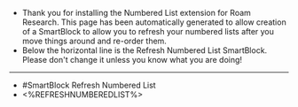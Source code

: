 - Thank you for installing the Numbered List extension for Roam Research. This page has been automatically generated to allow creation of a SmartBlock to allow you to refresh your numbered lists after you move things around and re-order them.
- Below the horizontal line is the Refresh Numbered List SmartBlock. Please don't change it unless you know what you are doing!
---
- #SmartBlock Refresh Numbered List
- <%REFRESHNUMBEREDLIST%>